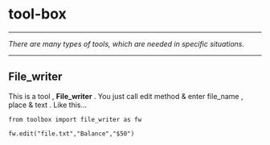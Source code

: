 # tool-box

---

*There are many types of tools, which are needed in specific situations.*

---

## File_writer

This is a tool , **File_writer** . You just call edit method & enter file_name , place & text . Like this...

```
from toolbox import file_writer as fw

fw.edit("file.txt","Balance","$50")

```
